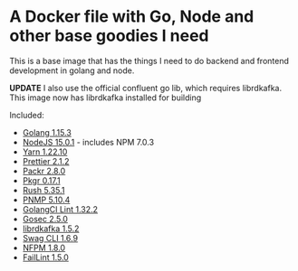 # A Docker file with Go, Node and other base goodies I need

This is a base image that has the things I need to do backend and frontend development in golang and node.

**UPDATE** I also use the official confluent go lib, which requires librdkafka. This image now has librdkafka installed for building

Included:

- [Golang 1.15.3](https://golang.org/)
- [NodeJS 15.0.1](https://nodejs.org/en/) - includes NPM 7.0.3
- [Yarn 1.22.10](https://yarnpkg.com/)
- [Prettier 2.1.2](https://prettier.io/)
- [Packr 2.8.0](https://github.com/gobuffalo/packr)
- [Pkgr 0.17.1](https://github.com/markbates/pkger)
- [Rush 5.35.1](https://rushjs.io/)
- [PNMP 5.10.4](https://pnpm.js.org/)
- [GolangCI Lint 1.32.2](https://github.com/golangci/golangci-lint)
- [Gosec 2.5.0](https://github.com/securego/gosec)
- [librdkafka 1.5.2](https://github.com/edenhill/librdkafka)
- [Swag CLI 1.6.9](https://github.com/swaggo/swag)
- [NFPM 1.8.0](https://github.com/goreleaser/nfpm)
- [FailLint 1.5.0](https://github.com/fatih/faillint)

